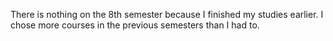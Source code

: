 There is nothing on the 8th semester because I finished my studies earlier. I chose more courses in the previous semesters than I had to. 
